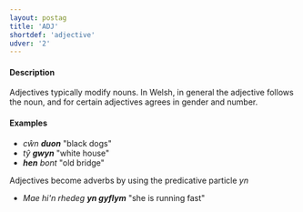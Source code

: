 ```yaml
---
layout: postag
title: 'ADJ'
shortdef: 'adjective'
udver: '2'
---
```


#### Description

Adjectives typically modify nouns. In Welsh, in general the adjective follows the noun, and for certain adjectives agrees in gender and number.


#### Examples

* _cŵn **duon**_  "black dogs"
* _tŷ **gwyn**_  "white house"
* _**hen** bont_ "old bridge"

Adjectives become adverbs by using the predicative particle _yn_

* _Mae hi'n rhedeg **yn gyflym**_ "she is running fast"

<!-- Interlanguage links updated St lis 3 20:58:06 CET 2021 -->
